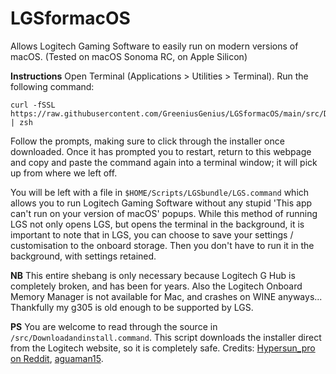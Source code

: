# LGSformacOS
Allows Logitech Gaming Software to easily run on modern versions of macOS. (Tested on macOS Sonoma RC, on Apple Silicon)

**Instructions**
Open Terminal (Applications > Utilities > Terminal).
Run the following command:
```
curl -fSSL https://raw.githubusercontent.com/GreeniusGenius/LGSformacOS/main/src/Downloadandinstall.command | zsh
```
Follow the prompts, making sure to click through the installer once downloaded. Once it has prompted you to restart, return to this webpage and copy and paste the command again into a terminal window; it will pick up from where we left off.

You will be left with a file in `$HOME/Scripts/LGSbundle/LGS.command` which allows you to run Logitech Gaming Software without any stupid 'This app can't run on your version of macOS' popups.
  While this method of running LGS not only opens LGS, but opens the terminal in the background, it is important to note that in LGS, you can choose to save your settings / customisation to the onboard storage. Then you don't have to run it in the background, with settings retained.

**NB**
This entire shebang is only necessary because Logitech G Hub is completely broken, and has been for years. Also the Logitech Onboard Memory Manager is not available for Mac, and crashes on WINE anyways... Thankfully my g305 is old enough to be supported by LGS.

**PS**
You are welcome to read through the source in `/src/Downloadandinstall.command`.
This script downloads the installer direct from the Logitech website, so it is completely safe.
Credits: [Hypersun_pro on Reddit](https://www.reddit.com/r/macgaming/comments/mtnuy9/comment/h1u2od2), [aguaman15](https://www.reddit.com/r/macgaming/comments/mtnuy9/comment/i408c6h).

